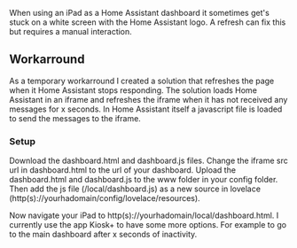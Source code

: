 When using an iPad as a Home Assistant dashboard it sometimes get's stuck on a white screen with the Home Assistant logo.
A refresh can fix this but requires a manual interaction. 

## Workarround
As a temporary workarround I created a solution that refreshes the page when it Home Assistant stops responding.
The solution loads Home Assistant in an iframe and refreshes the iframe when it has not received any messages for x seconds.
In Home Assistant itself a javascript file is loaded to send the messages to the iframe.

### Setup
Download the dashboard.html and dashboard.js files. Change the iframe src url in dashboard.html to the url of your dashboard.
Upload the dashboard.html and dashboard.js to the www folder in your config folder.
Then add the js file (/local/dashboard.js) as a new source in lovelace (http(s)://yourhadomain/config/lovelace/resources). 

Now navigate your iPad to http(s)://yourhadomain/local/dashboard.html.
I currently use the app Kiosk+ to have some more options. For example to go to the main dashboard after x seconds of inactivity.

